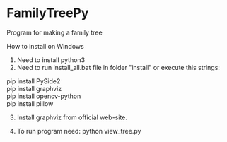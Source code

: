 # FamilyTreePy
Program for making a family tree

How to install on Windows
1. Need to install python3
2. Need to run install_all.bat file in folder "install" or execute this strings:

pip install PySide2  
pip install graphviz  
pip install opencv-python  
pip install pillow  

3. Install graphviz from official web-site.

3. To run program need:
python view_tree.py


